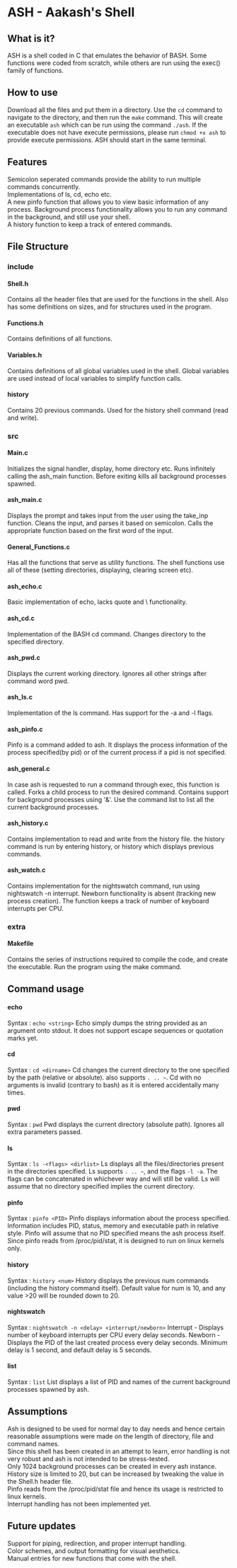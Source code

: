 # ASH - Aakash's Shell
## What is it?
ASH is a shell coded in C that emulates the behavior of BASH. Some functions were coded from scratch, while others are run using the exec() family of functions.
## How to use
Download all the files and put them in a directory. Use the ```cd``` command to navigate to the directory, and then run the ```make``` command. This will create an executable ```ash``` which can be run using the command ```./ash```. If the executable does not have execute permissions, please run ```chmod +x ash``` to provide execute permissions. ASH should start in the same terminal.
## Features
Semicolon seperated commands provide the ability to run multiple commands concurrently.  
Implementations of ls, cd, echo etc.  
A new pinfo function that allows you to view basic information of any process.
Background process functionality allows you to run any command in the background, and still use your shell.  
A history function to keep a track of entered commands.  
## File Structure
### include
#### Shell.h
Contains all the header files that are used for the functions in the shell. Also has some definitions on sizes, and for structures used in the program.
#### Functions.h
Contains definitions of all functions.
#### Variables.h
Contains definitions of all global variables used in the shell. Global variables are used instead of local variables to simplify function calls.
#### history
Contains 20 previous commands. Used for the history shell command (read and write).
### src
#### Main.c
Initializes the signal handler, display, home directory etc. Runs infinitely calling the ash_main function. Before exiting kills all background processes spawned.  
#### ash_main.c
Displays the prompt and takes input from the user using the take_inp function. Cleans the input, and parses it based on semicolon. Calls the appropriate function based on the first word of the input.  
#### General_Functions.c 
Has all the functions that serve as utility functions. The shell functions use all of these (setting directories, displaying, clearing screen etc).  
#### ash_echo.c
Basic implementation of echo, lacks quote and \ functionality.
#### ash_cd.c
Implementation of the BASH cd command. Changes directory to the specified directory.
#### ash_pwd.c
Displays the current working directory. Ignores all other strings after command word pwd.
#### ash_ls.c
Implementation of the ls command. Has support for the -a and -l flags.
#### ash_pinfo.c
Pinfo is a command added to ash. It displays the process information of the process specified(by pid) or of the current process if a pid is not specified.
#### ash_general.c
In case ash is requested to run a command through exec, this function is called. Forks a child process to run the desired command. Contains support for background processes using '&'. Use the command list to list all the current background processes.
#### ash_history.c
Contains implementation to read and write from the history file. the history command is run by entering history, or history <num> which displays <num> previous commands.
#### ash_watch.c
Contains implementation for the nightswatch command, run using nightswatch -n <num> interrupt. Newborn functionality is absent (tracking new process creation). The function keeps a track of number of keyboard interrupts per CPU.
### extra
#### Makefile
Contains the series of instructions required to compile the code, and create the executable. Run the program using the make command.
## Command usage
#### echo
Syntax : ```echo <string>```
	Echo simply dumps the string provided as an argument onto stdout. It does not support escape sequences or quotation marks yet.
#### cd
Syntax : ```cd <dirname>```
	Cd changes the current directory to the one specified by the path (relative or absolute). also supports ```. .. ~```. Cd with no arguments is invalid (contrary to bash) as it is entered accidentally many times.
#### pwd
Syntax : ```pwd```
	Pwd displays the current directory (absolute path). Ignores all extra parameters passed.
#### ls
Syntax : ```ls -<flags> <dirlist>```
	Ls displays all the files/directories present in the directories specified. Ls supports ```. .. ~```, and the flags ```-l -a```. The flags can be concatenated in whichever way and will still be valid. Ls will assume that no directory specified implies the current directory.
#### pinfo
Syntax : ```pinfo <PID>```
	Pinfo displays information about the process specified. Information includes PID, status, memory and executable path in relative style. Pinfo will assume that no PID specified means the ash process itself. Since pinfo reads from /proc/pid/stat, it is designed to run on linux kernels only.
#### history
Syntax : ```history <num>```
	History displays the previous num commands (including the history command itself). Default value for num is 10, and any value >20 will be rounded down to 20. 
#### nightswatch
Syntax : ```nightswatch -n <delay> <interrupt/newborn>```
	Interrupt - Displays number of keyboard interrupts per CPU every delay seconds.
	Newborn - Displays the PID of the last created process every delay seconds.
	Minimum delay is 1 second, and default delay is 5 seconds.
#### list
Syntax : ```list```
	List displays a list of PID and names of the current background processes spawned by ash.
## Assumptions
Ash is designed to be used for normal day to day needs and hence certain reasonable assumptions were made on the length of directory, file and command names.  
Since this shell has been created in an attempt to learn, error handling is not very robust and ash is not intended to be stress-tested.  
Only 1024 background processes can be created in every ash instance.  
History size is limited to 20, but can be increased by tweaking the value in the Shell.h header file.  
Pinfo reads from the /proc/pid/stat file and hence its usage is restricted to linux kernels.  
Interrupt handling has not been implemented yet.  
## Future updates
Support for piping, redirection, and proper interrupt handling.  
Color schemes, and output formatting for visual aesthetics.  
Manual entries for new functions that come with the shell.  